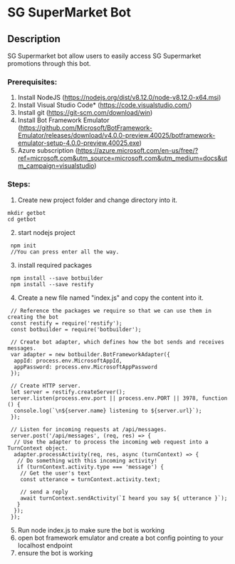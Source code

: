 # SG SuperMarket Bot
## Description
SG Supermarket bot allow users to easily access SG Supermarket promotions through this bot.
### Prerequisites:
1. Install NodeJS (https://nodejs.org/dist/v8.12.0/node-v8.12.0-x64.msi)
2. Install Visual Studio Code* (https://code.visualstudio.com/)
3. Install git (https://git-scm.com/download/win)
4. Install Bot Framework Emulator (https://github.com/Microsoft/BotFramework-Emulator/releases/download/v4.0.0-preview.40025/botframework-emulator-setup-4.0.0-preview.40025.exe)
5. Azure subscription (https://azure.microsoft.com/en-us/free/?ref=microsoft.com&utm_source=microsoft.com&utm_medium=docs&utm_campaign=visualstudio)

### Steps:
1. Create new project folder and change directory into it.
```
mkdir getbot
cd getbot
```
2. start nodejs project
```
 npm init
 //You can press enter all the way.
```
3. install required packages
```
 npm install --save botbuilder
 npm install --save restify
```
4. Create a new file named "index.js" and copy the content into it.
```
 // Reference the packages we require so that we can use them in creating the bot
 const restify = require('restify');
 const botbuilder = require('botbuilder');
 
 // Create bot adapter, which defines how the bot sends and receives messages.
 var adapter = new botbuilder.BotFrameworkAdapter({
  appId: process.env.MicrosoftAppId,
  appPassword: process.env.MicrosoftAppPassword
 });
  
 // Create HTTP server.
 let server = restify.createServer();
 server.listen(process.env.port || process.env.PORT || 3978, function () {
  console.log(`\n${server.name} listening to ${server.url}`);
 });
  
 // Listen for incoming requests at /api/messages.
 server.post('/api/messages', (req, res) => {
  // Use the adapter to process the incoming web request into a TurnContext object.
  adapter.processActivity(req, res, async (turnContext) => {
   // Do something with this incoming activity!
   if (turnContext.activity.type === 'message') {            
    // Get the user's text
    const utterance = turnContext.activity.text;
  
    // send a reply
    await turnContext.sendActivity(`I heard you say ${ utterance }`);
   }
  });
 });
```
5. Run node index.js to make sure the bot is working
6. open bot framework emulator and create a bot config pointing to your localhost endpoint
7. ensure the bot is working
